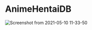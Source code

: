 # AnimeHentaiDB

![Screenshot from 2021-05-10 11-33-50](https://user-images.githubusercontent.com/54059328/117606274-bc205600-b183-11eb-95c5-026f3b2ea655.png)
